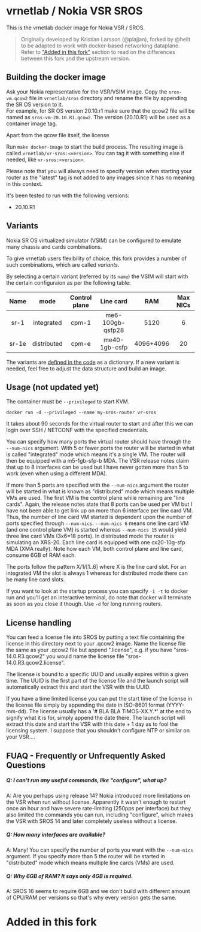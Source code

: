 # vrnetlab / Nokia VSR SROS

This is the vrnetlab docker image for Nokia VSR / SROS.

> Originally developed by Kristian Larsson (@plajjan), forked by @hellt to be adapted to work with docker-based networking dataplane.  
> Refer to ["Added in this fork"](#added-in-this-fork) section to read on the differences between this fork and the upstream version.

## Building the docker image
Ask your Nokia representative for the VSR/VSIM image.
Copy the `sros-vm.qcow2` file in `vrnetlab/sros` directory and rename the file by appending the SR OS version to it.  
For example, for SR OS version 20.10.r1 make sure that the qcow2 file will be named as `sros-vm-20.10.R1.qcow2`. The version (20.10.R1) will be used as a container image tag.

Apart from the qcow file itself, the license 

Run `make docker-image` to start the build process. The resulting image is called `vrnetlab/vr-sros:<version>`. You can tag it with something else if needed, like `vr-sros:<version>`.

Please note that you will always need to specify version when starting your
router as the "latest" tag is not added to any images since it has no meaning
in this context.

It's been tested to run with the following versions:

 * 20.10.R1

## Variants
Nokia SR OS virtualized simulator (VSIM) can be configured to emulate many chassis and cards combinations.

To give vrnetlab users flexibility of choice, this fork provides a number of such combinations, which are called _variants_.

By selecting a certain variant (referred by its `name`) the VSIM will start with the certain configuraion as per the following table:

| Name  |    mode     | Control plane |    Line card     |    RAM    | Max NICs |
| :---: | :---------: | :-----------: | :--------------: | :-------: | :------: |
| sr-1  | integrated  |     cpm-1     | me6-100gb-qsfp28 |   5120    |    6     |
| sr-1e | distributed |     cpm-e     |  me40-1gb-csfp   | 4096+4096 |    20    |

The variants are [defined in the code](https://github.com/hellt/vrnetlab/blob/bf70a9a9f2f060a68797a7ec29ce6aea96acb779/sros/docker/launch.py#L38-L66) as a dictionary. If a new variant is needed, feel free to adjust the data structure and build an image.

## Usage (not updated yet)

The container must be `--privileged` to start KVM.
```
docker run -d --privileged --name my-sros-router vr-sros
```
It takes about 90 seconds for the virtual router to start and after this we can
login over SSH / NETCONF with the specified credentials.

You can specify how many ports the virtual router should have through the
`--num-nics` argument. With 5 or fewer ports the router will be started in what
is called "integrated" mode which means it's a single VM. The router will then
be equipped with a m5-1gb-sfp-b MDA. The VSR release notes claim that up to 8
interfaces can be used but I have never gotten more than 5 to work (even when
using a different MDA).

If more than 5 ports are specified with the `--num-nics` argument the router
will be started in what is known as "distributed" mode which means multiple VMs
are used. The first VM is the control plane while remaining are "line cards".
Again, the release notes state that 8 ports can be used per VM but I have not
been able to get link up on more than 6 interface per line card VM. Thus, the
number of line card VM started is dependent upon the number of ports specified
through `--num-nics`. `--num-nics 6` means one line card VM (and one control
plane VM) is started whereas `--num-nics 15` would yield three line card VMs
(3x6=18 ports). In distributed mode the router is simulating an XRS-20. Each
line card is equipped with one cx20-10g-sfp MDA (XMA really). Note how each VM,
both control plane and line card, consume 6GB of RAM each.

The ports follow the pattern X/1/[1..6] where X is the line card slot. For an
integrated VM the slot is always 1 whereas for distributed mode there can be
many line card slots.

If you want to look at the startup process you can specify `-i -t` to docker
run and you'll get an interactive terminal, do note that docker will terminate
as soon as you close it though. Use `-d` for long running routers.


## License handling

You can feed a license file into SROS by putting a text file containing the
license in this directory next to your .qcow2 image.  Name the license file the
same as your .qcow2 file but append ".license", e.g. if you have
"sros-14.0.R3.qcow2" you would name the license file
"sros-14.0.R3.qcow2.license".

The license is bound to a specific UUID and usually expires within a given
time. The UUID is the first part of the license file and the launch script will
automatically extract this and start the VSR with this UUID.

If you have a time limited license you can put the start time of the license in
the license file simply by appending the date in ISO-8601 format (YYYY-mm-dd).
The license usually has a '# BLA BLA TiMOS-XX.Y.*' at the end to signify what
it is for, simply append the date there. The launch script will extract this
date and start the VSR with this date + 1 day as to fool the licensing system.
I suppose that you shouldn't configure NTP or similar on your VSR....


FUAQ - Frequently or Unfrequently Asked Questions
-------------------------------------------------
##### Q: I can't run any useful commands, like "configure", what up?
A: Are you perhaps using release 14? Nokia introduced more limitations on the
VSR when run without license. Apparently it wasn't enough to restart once an
hour and have severe rate-limiting (250pps per interface) but they also limited
the commands you can run, including "configure", which makes the VSR with SROS
14 and later completely useless without a license.

##### Q: How many interfaces are available?
A: Many! You can specify the number of ports you want with the `--num-nics`
argument. If you specify more than 5 the router will be started in
"distributed" mode which means multiple line cards (VMs) are used.

##### Q: Why 6GB of RAM? It says only 4GB is required.
A: SROS 16 seems to require 6GB and we don't build with different amount of
CPU/RAM per versions so that's why every version gets the same.

# Added in this fork